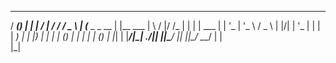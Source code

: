   _____ _       _             __  __   __   ___  
  / ____(_)     | |           |  \/  | / /  / _ \ 
 | (___  _ _ __ | |__   ___   | \  / |/ /_ | | | |
  \___ \| | '_ \| '_ \ / _ \  | |\/| | '_ \| | | |
  ____) | | |_) | | | | (_) | | |  | | (_) | |_| |
 |_____/|_| .__/|_| |_|\___/  |_|  |_|\___/ \___/ 
          | |                                     
          |_|                                     
